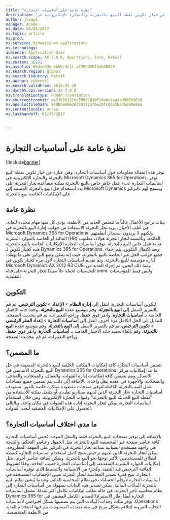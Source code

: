 ```yaml
---
title: "نظرة عامة على أساسيات التجارة"
description: "توفر هذه المقالة معلومات حول أساسيات التجارة، وهي عبارة عن خيار تكوين نقطة البيع بالتجزئة والتجارة الإلكترونية في Microsoft Dynamics 365 for Operations. توفر أساسيات التجارة عبء عمل جاهز خاص بالبيع بالتجزئة يمكنه مساعدة تجار التجزئة على بدء استخدام حل البيع بالتجزئة المستند إلى Microsoft Dynamics ويسمح لهم بالتركيز على الإمكانيات الخاصة ببيع بالتجزئة."
author: josaw1
manager: AnnBe
ms.date: 04/04/2017
ms.topic: article
ms.prod: 
ms.service: dynamics-ax-applications
ms.technology: 
audience: Application User
ms.search.scope: AX 7.0.0, Operations, Core, Retail
ms.custom: 16121
ms.assetid: 61dced3e-8b6b-4c1f-af39-d20f4ab48659
ms.search.region: global
ms.search.industry: Retail
ms.author: rubendel
ms.search.validFrom: 2016-02-28
ms.dyn365.ops.version: AX 7.0.0
ms.translationtype: Human Translation
ms.sourcegitcommit: d421b161216d700f7819f1da8c0ca8ad089b5670
ms.openlocfilehash: 948b9e8062836917257be20fc0dc5b945a90e9ba
ms.contentlocale: ar-sa
ms.lasthandoff: 05/25/2017


---
```


# <a name="commerce-essentials-overview"></a>نظرة عامة على أساسيات التجارة

[!include[banner](includes/banner.md)]


توفر هذه المقالة معلومات حول أساسيات التجارة، وهي عبارة عن خيار تكوين نقطة البيع بالتجزئة والتجارة الإلكترونية في Microsoft Dynamics 365 for Operations. توفر أساسيات التجارة عبء عمل جاهز خاص بالبيع بالتجزئة يمكنه مساعدة تجار التجزئة على بدء استخدام حل البيع بالتجزئة المستند إلى Microsoft Dynamics ويسمح لهم بالتركيز على الإمكانيات الخاصة ببيع بالتجزئة. 

<a name="overview"></a>نظرة عامة
--------

بيئات برامج الأعمال غالباً ما تتضمن العديد من الأنظمة، يؤدي كل منها مهام محددة للغاية. في أغلب الأحيان، يريد تجار التجزئة الاستفادة من جوانب إدارة البيع بالتجزئة في Microsoft Dynamics 365 for Operations، ولكنهم لا يريدون استبدال أنظمتهم المالية أو الخاصة بالموارد البشرية (HR) القائمة. وبالنسبة لتجار التجزئة هؤلاء، مطلوب عبء عمل خاص للبيع بالتجزئة. توفر أساسيات التجارة الإمكانيات الخاصة بالبيع بالتجزئة هذه كخيار تكوين لـ Dynamics 365 for Operations. وبعد اكتمال التكوين، يتم إخفاء جميع جوانب الحل غير الخاصة بالبيع بالتجزئة، حيث إنه يمكن وضع التركيز على ما يهمك: إدارة مؤسسة للبيع بالتجزئة. وتم تقديم أساسيات التجارة لأول مرة كخيار تكوين في Microsoft Dynamics AX 2012 R3 CU8. ومنذ ذلك الحين، تم إجراء العديد من التحسينات لجعله حلاً مفيدًا لتجار التجزئة على قناة omni، وليس فقط للمؤسسات التقليدية.

## <a name="configuration"></a>التكوين
لتكوين أساسيات التجارة، انتقل إلى **إدارة النظام** &gt; **الإعداد** &gt; **تكوين الترخيص**، ثم قم بالتمرير لأسفل إلى **البيع بالتجزئة**. وقم بتوسيع عقدة **البيع بالتجزئة**، وحدد خانة الاختيار الخاصة بـ **أساسيات التجارة**. وانقر فوق **حفظ**، وراجع التغييرات، ثم قم بتحديث الصفحة. للتبديل إلى الحل الكامل مرة أخرى، انتقل إلى **أساسيات التجارة** &gt; **إعداد المقر الرئيسي** &gt; **تكوين الترخيص**، ثم قم بالتمرير لأسفل إلى **البيع بالتجزئة**. وقم بتوسيع عقدة **البيع بالتجزئة**، وقم بإلغاء تحديد خانة الاختيار الخاصة بـ **أساسيات التجارة**. وانقر فوق **حفظ**، وراجع التغييرات، ثم قم بتحديث الصفحة.

## <a name="what-is-included"></a>ما المضمن؟
تتضمن أساسيات التجارة كافة إمكانيات المكاتب الخلفية للبيع بالتجزئة المضمنة في حل البيع بالتجزئة الأساسي في Dynamics 365 for Operations، ما عدا إمكانيات مركز الاتصال. ويتم تضمين كافة إمكانيات إدارة القنوات، والعمال، والمنتجات، والمتاجر، والسجلات، والأجهزة في عقده تنقل واحدة. بالإضافة إلى ذلك، يتم تضمين جميع مساحات عمل البيع بالتجزئة الكاملة لتوفير صفحات مقصودة مبتكرة خاصة بالدور. تستهدف أساسيات التجارة تجار التجزئة الذين لديهم سيناريو تقليدي أو متنقل يمكنه الاستفادة من "نقطة البيع الحديثة للبيع بالتجزئة" وقنوات التجارة الإلكترونية. ومن خلال استخدام أساسيات التجارة، يمكن لتجار التجزئة إدارة هذه القنوات في مكان واحد، وبالتالي الحصول على الإمكانيات الحقيقية لتعدد القنوات.

## <a name="how-is-commerce-essentials-different"></a>ما مدى اختلاف أساسيات التجارة؟
بالإضافة إلى توفير صفحات البيع بالتجزئة فقط والتنقل الموحد، تُخفي أساسيات التجارة كافة عناصر صفحة غير المخصصة للبيع بالتجزئة، مثل الحقول وعناصر التحكم. والنتيجة هي واجهة مستخدم انسيابية تساعد تجار التجزئة في التركيز على المهمة المطروحة. ‏‫‏‫يمكن لتجار التجزئة الذين لديهم ترخيص منتج كامل استخدام أساسيات التجارة كنقطة انطلاق للمستخدمين الأكثر توجهًا نحو البيع بالتجزئة. ‏‫ويمكن إضافة عناصر أخرى، مثل إمكانيات الموارد البشرية المتقدمة، إلى أساسيات التجارة حسب الحاجة، وفقًا لشروط اتفاقية الترخيص قيد التنفيذ.‬‬ وكجزء من الانسيابية والتبسيط الذي توفره أساسيات التجارة، تتيح قدرة تصدير المحاسبة لتجار التجزئة تعيين الإجماليات المستحقة في أساسيات التجارة لأرقام الحسابات في نظام المحاسبة القائم. وعندما يُنشئ نظام البيع بالتجزئة البيانات المالية، يمكن تصدير هذه البيانات بسهولة من أساسيات التجارة إلى نظام محاسبة تاجر التجزئة. في حالة تطلب إمكانيات تكامل أكثر تقدمًا، تشمل أساسيات التجارة أيضًا إطار الاستيراد/التصدير الكامل المضمن في Dynamics 365 for Operations. توفر مئات وحدات البيانات التي يتم تضمينها بشكل افتراضي لأساسيات التجارة المرونة لتتلاءم بشكل مريح في بيئة متعددة المستويات يتم فيها استخدام العديد من الأنظمة المتخصصة.




